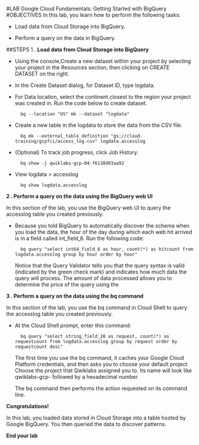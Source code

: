 #LAB
Google Cloud Fundamentals: Getting Started with BigQuery
#OBJECTIVES
In this lab, you learn how to perform the following tasks:



- Load data from Cloud Storage into BigQuery.



- Perform a query on the data in BigQuery.

##STEPS
1 . **Load data from Cloud Storage into BigQuery**




- Using the console,Create a new dataset within your project by selecting your project in the Resources section, then clicking on CREATE DATASET on the right.



- In the Create Dataset dialog, for Dataset ID, type logdata.



- For Data location, select the continent closest to the region your project was created in. Run the code below to create dataset.


		bq --location "US" mk --dataset "logdata" 

- Create a new table in the logdata to store the data from the CSV file.

		bq mk --external_table_definition "gs://cloud-training/gcpfci/access_log.csv" logdata.accesslog

- (Optional) To track job progress, click Job History.

		bq show -j qwiklabs-gcp-04-f6138d93aa92

- View logdata > accesslog

		bq show logdata.accesslog	



**2 .  **Perform a query on the data using the BigQuery web UI****

In this section of the lab, you use the BigQuery web UI to query the accesslog table you created previously.

- Because you told BigQuery to automatically discover the schema when you load the data, the hour of the day during which each web hit arrived is in a field called int_field_6. Run the following code:

		bq query "select int64_field_6 as hour, count(*) as hitcount from logdata.accesslog group by hour order by hour"

	Notice that the Query Validator tells you that the query syntax is valid (indicated by the green check mark) and indicates how much data the query will process. The amount of data processed allows you to determine the price of the query using the


**3 . Perform a query on the data using the bq command**


In this section of the lab, you use the bq command in Cloud Shell to query the accesslog table you created previously.

- At the Cloud Shell prompt, enter this command:

		bq query "select string_field_10 as request, count(*) as requestcount from logdata.accesslog group by request order by requestcount desc"

	The first time you use the bq command, it caches your Google Cloud Platform credentials, and then asks you to choose your default project. Choose the project that Qwiklabs assigned you to. Its name will look like qwiklabs-gcp- followed by a hexadecimal number.

	The bq command then performs the action requested on its command line. 


**Congratulations!**

In this lab, you loaded data stored in Cloud Storage into a table hosted by Google BigQuery. You then queried the data to discover patterns.

**End your lab**









